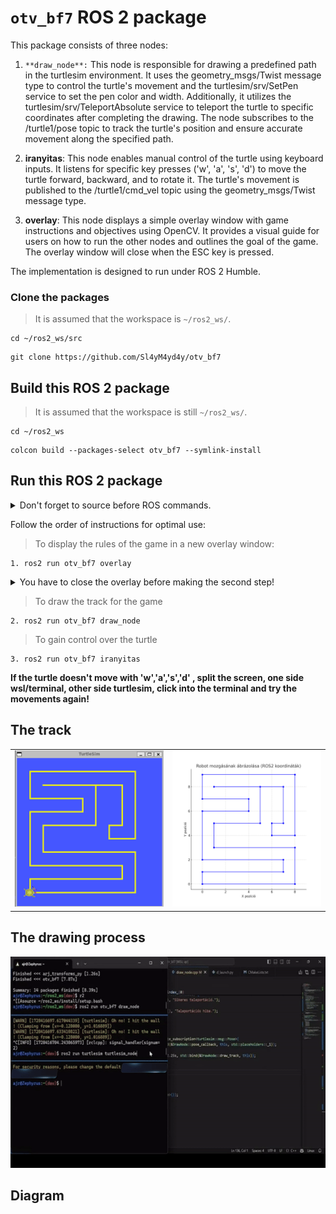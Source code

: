 # `otv_bf7` ROS 2 package
This package consists of three nodes:

1. `**draw_node**:` This node is responsible for drawing a predefined path in the turtlesim environment. It uses the geometry_msgs/Twist message type to control the turtle's movement and the turtlesim/srv/SetPen service to set the pen color and width. Additionally, it utilizes the turtlesim/srv/TeleportAbsolute service to teleport the turtle to specific coordinates after completing the drawing. The node subscribes to the /turtle1/pose topic to track the turtle's position and ensure accurate movement along the specified path.

2. **iranyitas**: This node enables manual control of the turtle using keyboard inputs. It listens for specific key presses ('w', 'a', 's', 'd') to move the turtle forward, backward, and to rotate it. The turtle's movement is published to the /turtle1/cmd_vel topic using the geometry_msgs/Twist message type. 

3. **overlay**: This node displays a simple overlay window with game instructions and objectives using OpenCV. It provides a visual guide for users on how to run the other nodes and outlines the goal of the game. The overlay window will close when the ESC key is pressed.

The implementation is designed to run under ROS 2 Humble.
### Clone the packages
>It is assumed that the workspace is `~/ros2_ws/`.
``` 
cd ~/ros2_ws/src
```
```
git clone https://github.com/Sl4yM4yd4y/otv_bf7
```
## Build this ROS 2 package
>It is assumed that the workspace is still `~/ros2_ws/`.
```
cd ~/ros2_ws
```
```
colcon build --packages-select otv_bf7 --symlink-install
```
## Run this ROS 2 package
<details>
<summary> Don't forget to source before ROS commands.</summary>
source ~/ros2_ws/install/setup.bash
</details>

Follow the order of instructions for optimal use:
>To display the rules of the game in a new overlay window:
```
1. ros2 run otv_bf7 overlay
```
<details>
<summary>You have to close the overlay before making the second step!</summary>
Press the 'ESC' button to close it.
</details>

>To draw the track for the game
```
2. ros2 run otv_bf7 draw_node
```
>To gain control over the turtle
```
3. ros2 run otv_bf7 iranyitas
```
**If the turtle doesn't move with 'w','a','s','d' , split the screen, one side wsl/terminal, other side turtlesim, click into the terminal and try the movements again!**

## The track 

<table align ="center">
  <tr>
    <td>
      <img src="img/kirajzolt_palya.png" alt="kirajzolt palya" width="250" height="250"/>
    </td>
    <td>
      <img src="img/teknos_palya_coord.png" alt="teknos palya coord" width="250" height="250"/>
    </td>
  </tr>
</table>

## The drawing process

<div align="center">
  <img src="img/palya_rajzolas.gif" alt="palya rajzolas" width="600" height="338"/>
</div>

## Diagram


